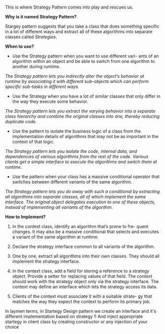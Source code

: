This is where Strategy Pattern comes into play and rescues us.

**Why is it named Strategy Pattern?**

Stargey pattern suggests that you take a class that does something specific in a lot of different ways and extract all of these algorithms into separate classes called *Strategies*.

**When to use?**

* Use the Strategy pattern when you want to use different vari-
ants of an algorithm within an object and be able to switch
from one algorithm to another during runtime.

*The Strategy pattern lets you indirectly alter the object’s
behavior at runtime by associating it with different sub-objects
which can perform specific sub-tasks in different ways.*

* Use the Strategy when you have a lot of similar classes that
only differ in the way they execute some behavior.

*The Strategy pattern lets you extract the varying behavior into
a separate class hierarchy and combine the original classes
into one, thereby reducing duplicate code.*

* Use the pattern to isolate the business logic of a class from
the implementation details of algorithms that may not be as
important in the context of that logic.

*The Strategy pattern lets you isolate the code, internal data,
and dependencies of various algorithms from the rest of the
code. Various clients get a simple interface to execute the
algorithms and switch them at runtime.*

* Use the pattern when your class has a massive conditional
operator that switches between different variants of the same
algorithm.

*The Strategy pattern lets you do away with such a conditional
by extracting all algorithms into separate classes, all of which
implement the same interface. The original object delegates
execution to one of these objects, instead of implementing all
variants of the algorithm.*

**How to Implement?**

1. In the context class, identify an algorithm that’s prone to fre-
quent changes. It may also be a massive conditional that
selects and executes a variant of the same algorithm at
runtime.

1. Declare the strategy interface common to all variants of the
algorithm.

1. One by one, extract all algorithms into their own classes. They
should all implement the strategy interface.

1. In the context class, add a field for storing a reference to a
strategy object. Provide a setter for replacing values of that
field. The context should work with the strategy object only
via the strategy interface. The context may define an interface
which lets the strategy access its data.

1. Clients of the context must associate it with a suitable strate-
gy that matches the way they expect the context to perform its
primary job.

In laymen terms, in Startegy Design pattern we create an interface and it's different implementation based on strategy !! And inject appropriate startegy in client class by creating constructor or any injection of your choice
